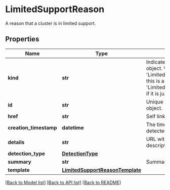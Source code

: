 # LimitedSupportReason

A reason that a cluster is in limited support.
## Properties
Name | Type | Description | Notes
------------ | ------------- | ------------- | -------------
**kind** | **str** | Indicates the type of this object. Will be &#39;LimitedSupportReason&#39; if this is a complete object or &#39;LimitedSupportReasonLink&#39; if it is just a link. | [optional] 
**id** | **str** | Unique identifier of the object. | [optional] 
**href** | **str** | Self link. | [optional] 
**creation_timestamp** | **datetime** | The time the reason was detected. | [optional] 
**details** | **str** | URL with a link to a detailed description of the reason. | [optional] 
**detection_type** | [**DetectionType**](DetectionType.md) |  | [optional] 
**summary** | **str** | Summary of the reason. | [optional] 
**template** | [**LimitedSupportReasonTemplate**](LimitedSupportReasonTemplate.md) |  | [optional] 

[[Back to Model list]](../README.md#documentation-for-models) [[Back to API list]](../README.md#documentation-for-api-endpoints) [[Back to README]](../README.md)


